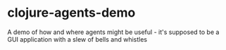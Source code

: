 clojure-agents-demo
===================

A demo of how and where agents might be useful - it's supposed to be a GUI application with a slew of bells and whistles